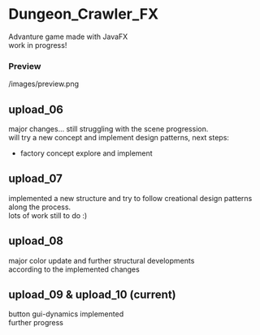 # Dungeon_Crawler_FX
Advanture game made with JavaFX  
work in progress!  
  
### Preview
/images/preview.png
  
## upload_06  
major changes... still struggling with the scene progression.  
will try a new concept and implement design patterns, next steps:  
- factory concept explore and implement  
  
## upload_07  
implemented a new structure and try to follow creational design patterns along the process.   
lots of work still to do :)  
  
## upload_08  
major color update and further structural developments  
according to the implemented changes  
   
## upload_09 & upload_10  (current)
button gui-dynamics implemented   
further progress  
    
